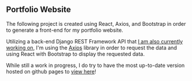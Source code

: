 ## Portfolio Website

The following project is created using React, Axios, and Bootstrap in order to generate a front-end for my portfolio website. 

Utilizing a back-end Django REST Framework API that [I am also currently working on](https://github.com/lukewalbeck/RESTaurant-api), I'm using the [Axios](https://www.npmjs.com/package/axios) library in order to request the data and using React with Bootstrap to display the requested data. 

While still a work in progress, I do try to have the most up-to-date version hosted on github pages to [view here](https://lukewalbeck.github.io/)!